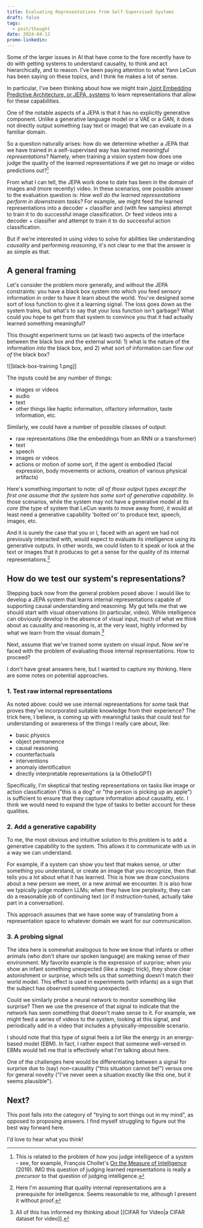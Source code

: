 ```yaml
---
title: Evaluating Representations from Self-Supervised Systems
draft: false
tags:
  - post/thought
date: 2024-04-12
promo-linkedin:
---
```

Some of the larger issues in AI that have come to the fore recently have to do with getting systems to understand causality, to think and act hierarchically, and to reason. I've been paying attention to what Yann LeCun has been saying on these topics, and I think he makes a lot of sense.

In particular, I've been thinking about how we might train [Joint Embedding Predictive Architecture, or JEPA, systems](https://openreview.net/forum?id=BZ5a1r-kVsf) to learn representations that allow for these capabilities.

One of the notable aspects of a JEPA is that it has no explicitly generative component. Unlike a generative language model or a VAE or a GAN, it does not directly output something (say text or image) that we can evaluate in a familiar domain.

So a question naturally arises: how do we determine whether a JEPA that we have trained in a self-supervised way has learned *meaningful representations*?  Namely, when training a vision system how does one judge the quality of the learned representations if we get no image or video predictions out?[^1]

From what I can tell, the JEPA work done to date has been in the domain of images and (more recently) video. In these scenarios, one possible answer to the evaluation question is: *How well do the learned representations perform in downstream tasks?* For example, we might feed the learned representations into a decoder + classifier and (with few samples) attempt to train it to do successful image classification. Or feed videos into a decoder + classifier and attempt to train it to do successful action classification.

But if we're interested in using video to solve for abilities like understanding *causality* and performing *reasoning*, it's not clear to me that the answer is as simple as that.

## A general framing

Let's consider the problem more generally, and without the JEPA constraints: you have a black box system into which you feed sensory information in order to have it learn about the world. You've designed some sort of loss function to give it a learning signal. The loss goes down as the system trains, but what's to say that your loss function isn't garbage? What could you hope to get from that system to convince you that it had actually learned something meaningful?

This thought experiment turns on (at least) two aspects of the interface between the black box and the external world: 1) what is the nature of the information *into* the black box, and 2) what sort of information can flow *out of* the black box?

![[black-box-training 1.png]]

The inputs could be any number of things:
- images or videos
- audio
- text
- other things like haptic information, olfactory information, taste information, etc.

Similarly, we could have a number of possible classes of output:
- raw representations (like the embeddings from an RNN or a transformer)
- text
- speech
- images or videos
- actions or motion of some sort, if the agent is embodied (facial expression, body movements or actions, creation of various physical artifacts)

Here's something important to note: *all of those output types except the first one assume that the system has some sort of generative capability*. In those scenarios, while the system may not have a generative model at its *core* (the type of system that LeCun wants to move away from), it would at least need a generative capability 'bolted on' to produce text, speech, images, etc.

And it is surely the case that you or I, faced with an agent we had not previously interacted with, would expect to evaluate its intelligence using its generative outputs. In other words, we could listen to it speak or look at the text or images that it produces to get a sense for the quality of its internal representations.[^2]

## How do we test our system's representations?

Stepping back now from the general problem posed above: I would like to develop a JEPA system that learns internal representations capable of supporting causal understanding and reasoning. My gut tells me that we should start with visual observations (in particular, video). While intelligence can obviously develop in the absence of visual input, much of what we think about as causality and reasoning is, at the very least, highly informed by what we learn from the visual domain.[^3]

Next, assume that we've trained some system on visual input. Now we're faced with the problem of evaluating those internal representations. How to proceed?

I don't have great answers here, but I wanted to capture my thinking. Here are some notes on potential approaches.

### 1. Test raw internal representations

As noted above: could we use internal representations for some task that proves they've incorporated suitable knowledge from their experience? The trick here, I believe, is coming up with meaningful tasks that could test for understanding or awareness of the things I really care about, like:
- basic physics
- object permanence
- causal reasoning
- counterfactuals
- interventions
- anomaly identification
- directly interpretable representations (a la OthelloGPT)

Specifically, I'm skeptical that testing representations on tasks like image or action classification ("this is a dog" or "the person is picking up an apple") is sufficient to ensure that they capture information about causality, etc. I think we would need to expand the type of tasks to better account for these qualities.

### 2. Add a generative capability

To me, the most obvious and intuitive solution to this problem is to add a generative capability to the system. This allows it to communicate with us in a way we can understand.

For example, if a system can show you text that makes sense, or utter something you understand, or create an image that you recognize, then that tells you a lot about what it has learned. This is how we draw conclusions about a new person we meet, or a new animal we encounter. It is also how we typically judge modern LLMs; when they have low perplexity, they can do a reasonable job of continuing text (or if instruction-tuned, actually take part in a conversation).

This approach assumes that we have some way of translating from a representation space to whatever domain we want for our communication.

### 3. A probing signal

The idea here is somewhat analogous to how we know that infants or other animals (who don't share our spoken language) are making sense of their environment. My favorite example is the expression of surprise; when you show an infant something unexpected (like a magic trick), they show clear astonishment or surprise, which tells us that something doesn't match their world model. This effect is used in experiments (with infants) as a sign that the subject has observed something unexpected.

Could we similarly probe a neural network to monitor something like surprise? Then we use the presence of that signal to indicate that the network has seen something that doesn't make sense to it. For example, we might feed a series of videos to the system, looking at this signal, and periodically add in a video that includes a physically-impossible scenario.

I should note that this type of signal feels a *lot* like the energy in an energy-based model (EBM). In fact, I rather expect that someone well-versed in EBMs would tell me that is effectively what I'm talking about here.

One of the challenges here would be differentiating between a signal for surprise due to (say) non-causality ("this situation cannot be!") versus one for general novelty ("I've never seen a situation exactly like this one, but it seems plausible").

## Next?

This post falls into the category of "trying to sort things out in my mind", as opposed to proposing answers. I find myself struggling to figure out the best way forward here.

I'd love to hear what you think!


[^1]: This is related to the problem of how you judge intelligence of a system - see, for example, François Chollet's [On the Measure of Intelligence](https://arxiv.org/abs/1911.01547) (2019). IMO this question of judging learned representations is really a *precursor* to that question of judging intelligence.

[^2]: Here I'm assuming that quality internal representations are a prerequisite for intelligence. Seems reasonable to me, although I present it without proof.

[^3]: All of this has informed my thinking about [[CIFAR for Video|a CIFAR dataset for video]].
